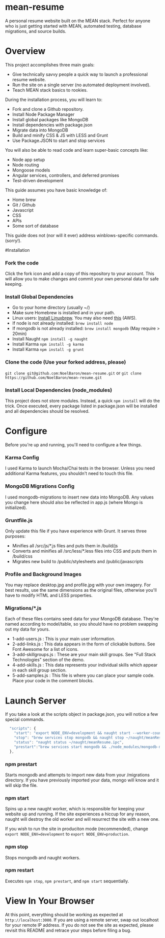 # mean-resume
A personal resume website built on the MEAN stack. Perfect for anyone who is just getting started with MEAN, automated testing, database migrations, and source builds.

# Overview
This project accomplishes three main goals:
- Give technically savvy people a quick way to launch a professional resume website.
- Run the site on a single server (no automated deployment involved).
- Teach MEAN stack basics to rookies. 

During the installation process, you will learn to:
- Fork and clone a Github repository.
- Install Node Package Manager
- Install global packages like MongoDB
- Install dependencies with package.json
- Migrate data into MongoDB
- Build and minify CSS & JS with LESS and Grunt
- Use Package.JSON to start and stop services

You will also be able to read code and learn super-basic concepts like:
- Node app setup
- Node routing
- Mongoose models
- Angular services, controllers, and deferred promises
- Test-driven development

This guide assumes you have basic knowledge of:
- Home brew 
- Git / Github
- Javascript
- CSS
- APIs
- Some sort of database

This guide does not (nor will it ever) address winblows-specific commands. (sorry!).

#Installation

### Fork the code
Click the fork icon and add a copy of this repository to your account. This will allow you to make changes and commit your own personal data for safe keeping. 

### Install Global Dependencies
- Go to your home directory (usually ~/)
- Make sure Homebrew is installed and in your path. 
- Linux users: [Install Linuxbrew](https://www.digitalocean.com/community/tutorials/how-to-install-and-use-linuxbrew-on-a-linux-vps). You may also need [this](https://github.com/Homebrew/linuxbrew/issues/191#issuecomment-130186458) (AWS).
- If node is not already installed: `brew install node`
- If mongodb is not already installed: `brew install mongodb` (May require > 20min)
- Install Naught `npm install -g naught`
- Install Karma `npm install -g karma`
- Install Karma `npm install -g grunt`

### Clone the code (Use your forked address, please)
`git clone git@github.com:NoelBaron/mean-resume.git`
or
`git clone https://github.com/NoelBaron/mean-resume.git`

### Install Local Dependencies (node_modules)
This project does not store modules. Instead, a quick `npm install` will do the trick. Once executed, every package listed in package.json will be installed and all dependencies should be resolved.

# Configure
Before you're up and running, you'll need to configure a few things. 

### Karma Config
I used Karma to launch Mocha/Chai tests in the browser. Unless you 
need additional Karma features, you shouldn't need to touch this file.

### MongoDB Migrations Config
I used mongodb-migrations to insert new data into MongoDB. Any values you change here should also be reflected in app.js (where Mongo is initialized).

### Gruntfile.js
Only update this file if you have experience with Grunt. It serves three purposes:
- Minifies all /src/js/*.js files and puts them in /build/js
- Converts and minifies all /src/less/*.less files into CSS and puts them in /build/css
- Migrates new build to /public/stylesheets and /public/javascripts

### Profile and Background Images
You may replace desktop.jpg and profile.jpg with your own imagery. For best results, use the same dimensions as the original files, otherwise you'll have to modify HTML and LESS properties. 

### Migrations/*.js
Each of these files contains seed data for your MongoDB database. They're named according to model/table, so you should have no problem swapping out my data for yours.
- 1-add-users.js : This is your main user information.
- 2-add-links.js : This data appears in the form of clickable buttons. See Font Awesome for a list of icons.
- 3-add-skillgroups.js : These are your main skill groups. See "Full Stack Technologies" section of the demo.
- 4-add-skills.js : This data represents your individual skills which appear in each skill group section.
- 5-add-samples.js : This file is where you can place your sample code. Place your code in the comment blocks.

# Launch Server
If you take a look at the scripts object in package.json, you will notice a few special commands. 
```javascript
  "scripts": {
    "start": "export NODE_ENV=development && naught start --worker-count 1 --ipc-file ~/naught/meanResume.ipc --log ~/naught/meanResume.log --stdout ~/naught/meanResume.stdout.log --stderr ~/naught/meanResume.stderr.log ./bin/www",
    "stop": "brew services stop mongodb && naught stop ~/naught/meanResume.ipc",
    "status": "naught status ~/naught/meanResume.ipc",
    "prestart":"brew services start mongodb && ./node_modules/mongodb-migrations/bin/mm migrate --config=config/mm.json"
  },
```
### npm prestart
Starts mongodb and attempts to import new data from your /migrations directory. If you have previously imported your data, mongo will know and it will skip the file.

### npm start
Spins up a new naught worker, which is responsible for keeping your website up and running. If the site experiences a hiccup for any reason, naught will destroy the old worker and will resurrect the site with a new one. 

If you wish to run the site in produciton mode (recommended), change `export NODE_ENV=development` to `export NODE_ENV=production`. 

### npm stop
Stops mongodb and naught workers. 

### npm restart
Executes `npm stop`, `npm prestart`, and `npm start` sequentially.

# View In Your Browser

At this point, everything should be working as expected at `http://localhost:3000`. If you are using a remote server, swap out localhost for your remote IP address. If you do not see the site as expected, please revisit this README and retrace your steps before filing a bug.

